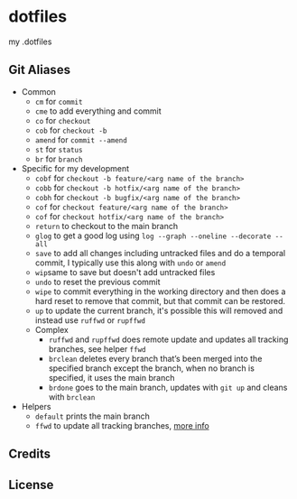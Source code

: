 # dotfiles
my .dotfiles

## Git Aliases
- Common
    - `cm` for `commit`
    - `cme` to add everything and commit
    - `co` for `checkout`
    - `cob` for `checkout -b`
    - `amend` for `commit --amend`
    - `st` for `status`
    - `br` for `branch`
- Specific for my development
    - `cobf` for `checkout -b feature/<arg name of the branch>`
    - `cobb` for `checkout -b hotfix/<arg name of the branch>`
    - `cobh` for `checkout -b bugfix/<arg name of the branch>`
    - `cof` for `checkout feature/<arg name of the branch>`
    - `cof` for `checkout hotfix/<arg name of the branch>`
    - `return` to checkout to the main branch
    - `glog` to get a good log using `log --graph --oneline --decorate --all`
    - `save` to add all changes including untracked files and do a temporal commit, I typically use this along with `undo` or `amend`
    - `wip`same to save but doesn't add untracked files
    - `undo` to reset the previous commit
    - `wipe` to commit everything in the working directory and then does a hard reset to remove that commit, but that commit can be restored.
    - `up` to update the current branch, it's possible this will removed and instead use `ruffwd` or `rupffwd`
    - Complex
        - `ruffwd` and `rupffwd` does remote update and updates all tracking branches, see helper `ffwd`
        - `brclean` deletes every branch that’s been merged into the specified branch except the branch, when no branch is specified, it uses the main branch
        - `brdone` goes to the main branch, updates with `git up` and cleans with `brclean`
- Helpers
	- `default` prints the main branch
    - `ffwd` to update all tracking branches, [more info](http://stackoverflow.com/questions/9076361)

## Credits

## License